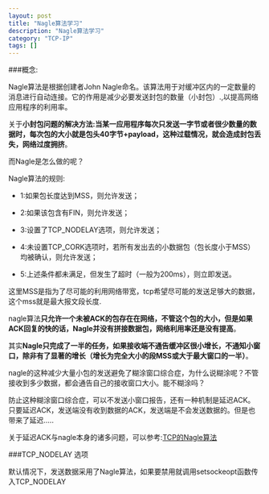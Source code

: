 ```yaml
---
layout: post
title: "Nagle算法学习"
description: "Nagle算法学习"
category: "TCP-IP"
tags: []
---
```


###概念:

Nagle算法是根据创建者John Nagle命名。该算法用于对缓冲区内的一定数量的消息进行自动连接。它的作用是减少必要发送封包的数量（小封包）.,以提高网络应用程序的利用率。

关于**小封包问题的解决方法:当某一应用程序每次只发送一字节或者很少数量的数据时，每次包的大小就是包头40字节+payload，这种过载情况，就会造成封包丢失，网络过度拥挤**。

而Nagle是怎么做的呢？

Nagle算法的规则:  

* 1:如果包长度达到MSS，则允许发送；

* 2:如果该包含有FIN，则允许发送；

* 3:设置了TCP_NODELAY选项，则允许发送；

* 4:未设置TCP_CORK选项时，若所有发出去的小数据包（包长度小于MSS）均被确认，则允许发送；

* 5:上述条件都未满足，但发生了超时（一般为200ms），则立即发送。

这里MSS是指为了尽可能的利用网络带宽，tcp希望尽可能的发送足够大的数据，这个mss就是最大报文段长度.

nagle算法**只允许一个未被ACK的包存在在网络，不管这个包的大小，但是如果ACK回复的快的话，Nagle并没有拼接数据包，网络利用率还是没有提高**。


其实**Nagle只完成了一半的任务，如果接收端不通告缓冲区很小增长，不通知小窗口，除非有了显著的增长（增长为完全大小的段MSS或大于最大窗口的一半）**。

nagle的这种减少大量小包的发送避免了糊涂窗口综合症，为什么说糊涂呢？不管接收到多少数据，都会通告自己的接收窗口大小。能不糊涂吗？

防止这种糊涂窗口综合症，可以不发送小窗口报告，还有一种机制是延迟ACK。只要延迟ACK，发送端没有收到数据的ACK，发送端是不会发送数据的。但是也带来了延迟.....


关于延迟ACK与nagle本身的诸多问题，可以参考:[TCP的Nagle算法](http:/dog250.blog.51cto.com/2466061/1377408)

###TCP_NODELAY 选项


默认情况下，发送数据采用了Nagle算法，如果要禁用就调用setsockeopt函数传入TCP_NODELAY
